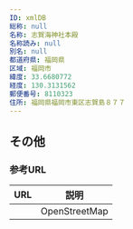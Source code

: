 ```yaml
---
ID: xmlDB
総称: null
名称: 志賀海神社本殿
名称読み: null
別名: null
都道府県: 福岡県
区域: 福岡市
緯度: 33.6680772
経度: 130.3131562
郵便番号: 8110323
住所: 福岡県福岡市東区志賀島８７７
---
```


## その他

### 参考URL

| URL | 説明          |
| --- | ------------- |
|     | OpenStreetMap |

